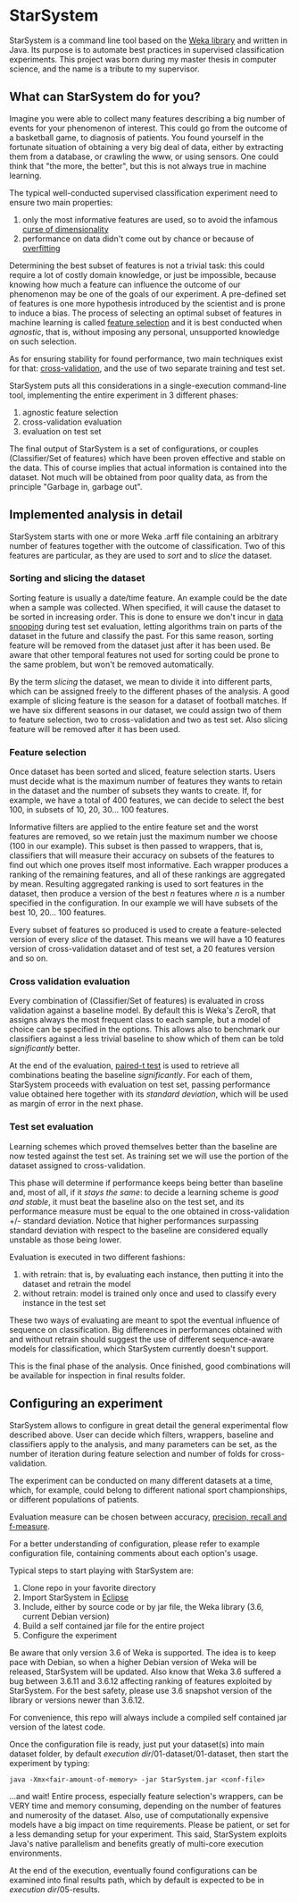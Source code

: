 # StarSystem

StarSystem is a command line tool based on the [Weka library](http://www.cs.waikato.ac.nz/~ml/weka/) and written in Java.
Its purpose is to automate best practices in supervised classification experiments. This project was born during my master
thesis in computer science, and the name is a tribute to my supervisor.

## What can StarSystem do for you?

Imagine you were able to collect many features describing a big number of
events for your phenomenon of interest. This could go from the outcome of a
basketball game, to diagnosis of patients. You found yourself in the fortunate
situation of obtaining a very big deal of data, either by extracting them from
a database, or crawling the www, or using sensors. One could think that "the
more, the better", but this is not always true in machine learning.

The typical well-conducted supervised classification experiment need to ensure
two main properties:
1. only the most informative features are used, so to avoid the infamous [curse of dimensionality](https://en.wikipedia.org/wiki/Curse_of_dimensionality)
2. performance on data didn't come out by chance or because of [overfitting](https://en.wikipedia.org/wiki/Overfitting)

Determining the best subset of features is not a trivial task: this could
require a lot of costly domain knowledge, or just be impossible, because
knowing how much a feature can influence the outcome of our phenomenon may be
one of the goals of our experiment. A pre-defined set of features is one more hypothesis introduced
by the scientist and is prone to induce a bias. The process of selecting an optimal subset of features in
machine learning is called [feature selection](https://en.wikipedia.org/wiki/Feature_selection)
and it is best conducted when *agnostic*, that is, without imposing any personal,
unsupported knowledge on such selection.

As for ensuring stability for found performance, two main techniques exist for
that:
[cross-validation](https://en.wikipedia.org/wiki/Cross-validation_(statistics)),
and the use of two separate training and test set.

StarSystem puts all this considerations in a single-execution command-line
tool, implementing the entire experiment in 3 different phases:
1. agnostic feature selection
2. cross-validation evaluation
3. evaluation on test set

The final output of StarSystem is a set of configurations, or couples (Classifier/Set of features) which have been
proven effective and stable on the data. This of course implies that actual
information is contained into the dataset. Not much will be obtained from poor
quality data, as from the principle "Garbage in, garbage out".

## Implemented analysis in detail

StarSystem starts with one or more Weka .arff file containing an arbitrary number of
features together with the outcome of classification. Two of this features are
particular, as they are used to *sort* and to *slice* the dataset.

### Sorting and slicing the dataset

Sorting feature is usually a date/time feature. An example could
be the date when a sample was collected. When specified, it will cause
the dataset to be sorted in increasing order. This is done to ensure we don't
incur in [data snooping](https://en.wikipedia.org/wiki/Data_dredging) during
test set evaluation, letting algorithms train on parts of the dataset in the
future and classify the past. For this same reason, sorting feature will be
removed from the dataset just after it has been used. Be aware that other
temporal features not used for sorting could be prone to the same problem,
but won't be removed automatically.

By the term *slicing* the dataset, we mean to divide it into different parts,
which can be assigned freely to the different phases of the analysis.
A good example of slicing feature is the season for a dataset of football matches.
If we have six different seasons in our dataset, we could assign two of them
to feature selection, two to cross-validation and two as test set. Also slicing
feature will be removed after it has been used.

### Feature selection

Once dataset has been sorted and sliced, feature selection starts. Users must
decide what is the maximum number of features they wants to retain in the dataset
and the number of subsets they wants to create. If, for example, we have a total
of
400 features, we can decide to select the best 100, in subsets of 10, 20, 30...
100 features.

Informative filters are applied to the entire feature set and the worst features
are removed, so we retain just the maximum number we choose (100 in our example).
This subset is then passed to wrappers, that is, classifiers that will measure their
accuracy on subsets of the features to find out which one proves itself most informative.
Each wrapper produces a ranking of the remaining features, and all of these rankings
are aggregated by mean. Resulting aggregated ranking is used to sort features in the
dataset, then produce a version of the best *n* features where *n* is a number specified
in the configuration. In our example we will have subsets of the best 10, 20... 100 features.

Every subset of features so produced is used to create a feature-selected version
of every *slice* of the dataset. This means we will have a 10 features version of
cross-validation dataset and of test set, a 20 features version and so on.


### Cross validation evaluation

Every combination of (Classifier/Set of features) is evaluated in cross
validation against a baseline model. By default this is Weka's ZeroR,
that assigns always the most frequent class to each sample, but a model
of choice can be specified in the options. This allows also to benchmark
our classifiers against a less trivial baseline to show which of them
can be told *significantly* better.

At the end of the evaluation, [paired-t test](https://en.wikipedia.org/wiki/Student's_t-test) is used to
retrieve all combinations beating the baseline *significantly*. For each of them, StarSystem
proceeds with evaluation on test set, passing performance value obtained here together with
its *standard deviation*, which will be used as margin of error in the next phase.

### Test set evaluation

Learning schemes which proved themselves better than the baseline are now
tested against the test set. As training set we will use the portion of
the dataset assigned to cross-validation.

This phase will determine if performance keeps being
better than baseline and, most of all, if it *stays the same*: to decide a learning
scheme is *good and stable*, it must beat the baseline also
on the test set, and its performance measure must be equal to the one obtained in
cross-validation +/- standard deviation. Notice that higher performances surpassing
standard deviation with respect to the baseline are considered equally unstable as
those being lower.

Evaluation is executed in two different fashions:
1. with retrain: that is, by evaluating each instance, then putting it into the
dataset and retrain the model
2. without retrain: model is trained only once and used to classify every
instance in the test set

These two ways of evaluating are meant to spot the eventual influence of sequence on
classification. Big differences in performances obtained with and without retrain
should suggest the use of different sequence-aware models for classification, which
StarSystem currently doesn't support.

This is the final phase of the analysis. Once finished, good combinations will be
available for inspection in final results folder.

## Configuring an experiment

StarSystem allows to configure in great detail the general experimental flow
described above.
User can decide which filters, wrappers, baseline and classifiers apply to
the analysis, and many parameters can be set, as the number of iteration
during feature selection and number of folds for cross-validation.

The experiment can be conducted on many different datasets at a time, which,
for example, could belong to different national sport championships, or
different populations of patients.

Evaluation measure can be chosen between accuracy, [precision, recall and f-measure](https://en.wikipedia.org/wiki/Precision_and_recall).

For a better understanding of configuration, please refer to example
configuration file, containing comments about each option's usage.

Typical steps to start playing with StarSystem are:
1. Clone repo in your favorite directory
2. Import StarSystem in [Eclipse](https://www.eclipse.org/)
3. Include, either by source code or by jar file, the Weka library (3.6, current Debian version)
4. Build a self contained jar file for the entire project
5. Configure the experiment

Be aware that only version 3.6 of Weka is supported. The idea is to keep pace with Debian, so when
a higher Debian version of Weka will be released, StarSystem will be updated.
Also know that Weka 3.6 suffered a bug between 3.6.11 and 3.6.12 affecting ranking
of features exploited by StarSystem. For the best safety, please use 3.6 snapshot version of the
library or versions newer than 3.6.12.

For convenience, this repo will always include a compiled self contained jar version of the latest code.

Once the configuration file is ready, just put your dataset(s) into main dataset folder, by default
*execution dir*/01-dataset/01-dataset, then start the experiment by typing:

```
java -Xmx<fair-amount-of-memory> -jar StarSystem.jar <conf-file>

```
...and wait! Entire process, especially feature selection's wrappers, can be VERY time and memory
consuming, depending on the number of features and numerosity of the dataset. Also, use of
computationally expensive models have a big impact on time requirements. Please be patient, or
set for a less demanding setup for your experiment. This said, StarSystem exploits Java's native
parallelism and benefits greatly of multi-core execution environments.

At the end of the execution, eventually found configurations can be examined into final results path,
which by default is expected to be in *execution dir*/05-results.